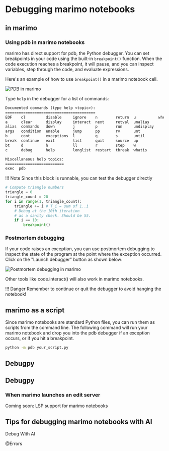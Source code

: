 # Debugging marimo notebooks

## in marimo

### Using pdb in marimo notebooks

marimo has direct support for pdb, the Python debugger. You can set breakpoints
in your code using the built-in `breakpoint()` function. When the code
execution reaches a breakpoint, it will pause, and you can inspect variables,
step through the code, and evaluate expressions.

Here's an example of how to use `breakpoint()` in a marimo notebook cell.

![PDB in marimo](./images/pdb_in_marimo.png)

Type `help` in the debugger for a list of commands:

```txt
Documented commands (type help <topic>):
========================================
EOF    cl         disable     ignore    n        return  u          where
a      clear      display     interact  next     retval  unalias  
alias  commands   down        j         p        run     undisplay
args   condition  enable      jump      pp       rv      unt      
b      cont       exceptions  l         q        s       until    
break  continue   exit        list      quit     source  up       
bt     d          h           ll        r        step    w        
c      debug      help        longlist  restart  tbreak  whatis   

Miscellaneous help topics:
==========================
exec  pdb
```

!!! Note
    Since this block is runnable, you can test the debugger directly

```python
# Compute triangle numbers
triangle = 0
triangle_count = 20
for i in range(1, triangle_count):
    triangle += i # T_i = sum of 1..i
    # Debug at the 10th iteration
    # as a sanity check. Should be 55.
    if i == 10:
        breakpoint()
```


### Postmortem debugging

If your code raises an exception, you can use postmortem debugging to inspect the state of the program at the point where the exception occurred.
Click on the "Launch debugger" button as shown below:

![Postmortem debugging in marimo](./images/postmortem_debugging_in_marimo.png)


Other tools like code.interact() will also work in marimo notebooks.

!!! Danger
    Remember to continue or quit the debugger to avoid hanging the notebook!


## marimo as a script
Since marimo notebooks are standard Python files, you can run them as scripts
from the command line. The following command will run your marimo notebook and
drop you into the pdb debugger if an exception occurs, or if you hit a
breakpoint.

```bash
python -m pdb your_script.py
```

## Debugpy


## Debugpy
### When marimo launches an edit server

Coming soon: LSP support for marimo notebooks

## Tips for debugging marimo notebooks with AI

Debug With AI

@Errors
